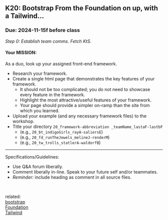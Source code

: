 ## K20: Bootstrap From the Foundation on up, with a Tailwind...
### Due: 2024-11-15f before class

_Step 0: Establish team comms. Fetch KtS._

#### Your MISSION: 
As a duo, look up your assigned front-end framework.
* Research your framework.
* Create a single html page that demonstrates the key features of your framework. 
  - It should not be too complicated; you do not need to showcase every feature in the framework. 
  - Highlight the most attractive/useful features of your framework.
  - Your page should provide a simpler on-ramp than the site from which you learned.
* Upload your example (and any necessary framework files) to the workshop.
* Title your directory `20_framework-abbreviation _teamName_lastaF-lastbF`
  - (e.g., `20_bt_indigoGirls_rayA-saliersE`)
  - (e.g., `20_fd_runTheJewels_melineJ-renderM`)
  - (e.g., `20_tw_trolls_statlerA-waldorfB`)

--- 

Specifications/Guidelines:
* Use Q&A forum liberally.
* Comment liberally in-line. Speak to your future self and/or teammates.
* _Reminder:_ include heading as comment in all source files.
<br>

related:
<br>
[bootstrap](https://getbootstrap.com)
<br>
[Foundation](https://foundation.zurb.com)
<br>
[Tailwind](https://tailwindcss.com)
